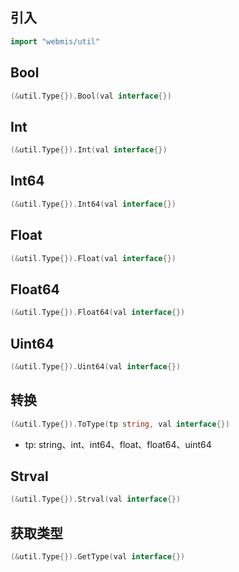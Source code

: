 ## 引入
```go
import "webmis/util"
```

## Bool
```go
(&util.Type{}).Bool(val interface{})
```

## Int
```go
(&util.Type{}).Int(val interface{})
```

## Int64
```go
(&util.Type{}).Int64(val interface{})
```

## Float
```go
(&util.Type{}).Float(val interface{})
```

## Float64
```go
(&util.Type{}).Float64(val interface{})
```

## Uint64
```go
(&util.Type{}).Uint64(val interface{})
```

## 转换
```go
(&util.Type{}).ToType(tp string, val interface{})
```
- tp: string、int、int64、float、float64、uint64

## Strval
```go
(&util.Type{}).Strval(val interface{})
```

## 获取类型
```go
(&util.Type{}).GetType(val interface{})
```
